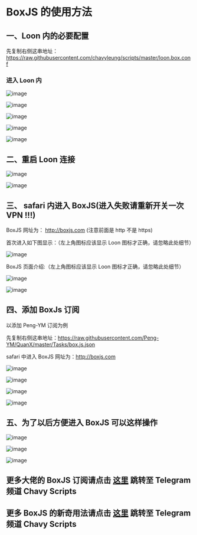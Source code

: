 # BoxJS 的使用方法

## 一、Loon 内的必要配置

先复制右侧这串地址：https://raw.githubusercontent.com/chavyleung/scripts/master/loon.box.conf

### 进入 Loon 内

![image](https://raw.githubusercontent.com/chiupam/tutorial-image/master/Loon/Remote_Script.png)

![image](https://raw.githubusercontent.com/chiupam/tutorial-image/master/Loon/Remote_Script_1.jpg)

![image](https://raw.githubusercontent.com/chiupam/tutorial-image/master/Loon/Remote_Script_2.jpg)

![image](https://raw.githubusercontent.com/chiupam/tutorial-image/master/Loon/Remote_Script_BoxJs_1.jpg)

![image](https://raw.githubusercontent.com/chiupam/tutorial-image/master/Loon/Remote_Script_BoxJs_2.jpg)

## 二、重启 Loon 连接

![image](https://raw.githubusercontent.com/chiupam/tutorial-image/master/Loon/STOP.jpg)

![image](https://raw.githubusercontent.com/chiupam/tutorial-image/master/Loon/START.jpg)

## 三、 safari 内进入 BoxJS(进入失败请重新开关一次 VPN !!!)

BoxJS 网址为： http://boxjs.com (注意前面是 http 不是 https)

首次进入如下图显示：（左上角图标应该显示 Loon 图标才正确，请忽略此处细节）

![image](https://raw.githubusercontent.com/chiupam/tutorial-image/master/QuantumultX/BoxJS_yingyong_1.png)

BoxJS 页面介绍:（左上角图标应该显示 Loon 图标才正确，请忽略此处细节）

![image](https://raw.githubusercontent.com/chiupam/tutorial-image/master/QuantumultX/BoxJS_yingyong_2.png)

![image](https://raw.githubusercontent.com/chiupam/tutorial-image/master/QuantumultX/BoxJS_dingyue.png)

## 四、添加 BoxJs 订阅

以添加 Peng-YM 订阅为例

先复制右侧这串地址：https://raw.githubusercontent.com/Peng-YM/QuanX/master/Tasks/box.js.json

safari 中进入 BoxJS 网址为：http://boxjs.com

![image](https://raw.githubusercontent.com/chiupam/tutorial-image/master/QuantumultX/caiyun_boxjs_2.png)

![image](https://raw.githubusercontent.com/chiupam/tutorial-image/master/QuantumultX/caiyun_boxjs_3.png)

![image](https://raw.githubusercontent.com/chiupam/tutorial-image/master/QuantumultX/caiyun_boxjs_4.png)

![image](https://raw.githubusercontent.com/chiupam/tutorial-image/master/QuantumultX/caiyun_boxjs_5.png)

## 五、为了以后方便进入 BoxJS 可以这样操作

![image](https://raw.githubusercontent.com/chiupam/tutorial-image/master/QuantumultX/BoxJS_5.png)

![image](https://raw.githubusercontent.com/chiupam/tutorial-image/master/QuantumultX/BoxJS_6.png)

![image](https://raw.githubusercontent.com/chiupam/tutorial-image/master/QuantumultX/BoxJS_7.png)

## 更多大佬的 BoxJS 订阅请点击 [这里](https://t.me/chavyscripts/66) 跳转至 Telegram 频道 Chavy Scripts

## 更多 BoxJS 的新奇用法请点击 [这里](https://t.me/chavyscripts) 跳转至 Telegram 频道 Chavy Scripts

